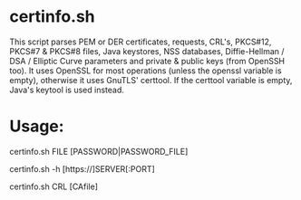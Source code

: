 # certinfo.sh
This script parses PEM or DER certificates, requests, CRL's, PKCS#12, PKCS#7 &amp; PKCS#8 files, Java keystores, NSS databases, Diffie-Hellman / DSA / Elliptic Curve parameters and private &amp; public keys (from OpenSSH too). It uses OpenSSL for most operations (unless the openssl variable is empty), otherwise it uses GnuTLS' certtool. If the certtool variable is empty, Java's keytool is used instead.

# Usage:
certinfo.sh FILE [PASSWORD|PASSWORD_FILE]

certinfo.sh -h [https://]SERVER[:PORT]

certinfo.sh CRL [CAfile]
